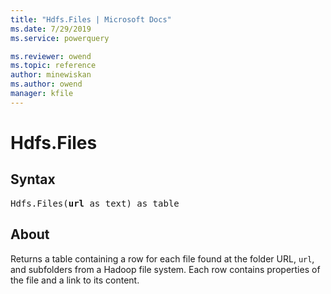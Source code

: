 ```yaml
---
title: "Hdfs.Files | Microsoft Docs"
ms.date: 7/29/2019
ms.service: powerquery

ms.reviewer: owend
ms.topic: reference
author: minewiskan
ms.author: owend
manager: kfile
---
```

# Hdfs.Files

## Syntax

<pre>
Hdfs.Files(<b>url</b> as text) as table
</pre>
  
## About  
Returns a table containing a row for each file found at the folder URL, `url`, and subfolders from a Hadoop file system. Each row contains properties of the file and a link to its content.
